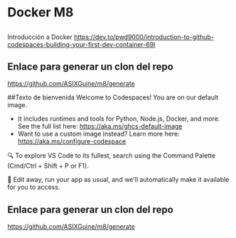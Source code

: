 # Docker M8
##
Introducción a Docker
https://dev.to/pwd9000/introduction-to-github-codespaces-building-your-first-dev-container-69l

## Enlace para generar un clon del repo
https://github.com/ASIXGuine/m8/generate

##Texto de bienvenida
Welcome to Codespaces! You are on our default image. 
   - It includes runtimes and tools for Python, Node.js, Docker, and more. See the full list here: https://aka.ms/ghcs-default-image
   - Want to use a custom image instead? Learn more here: https://aka.ms/configure-codespace

🔍 To explore VS Code to its fullest, search using the Command Palette (Cmd/Ctrl + Shift + P or F1).

📝 Edit away, run your app as usual, and we'll automatically make it available for you to access.

## Enlace para generar un clon del repo
https://github.com/ASIXGuine/m8/generate

